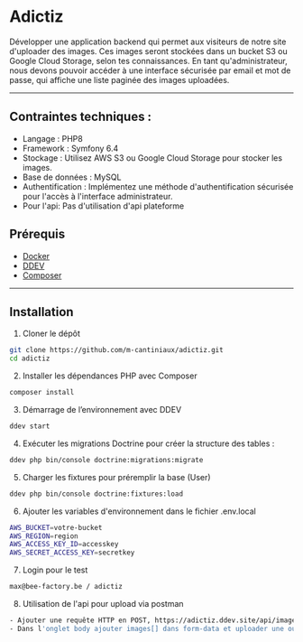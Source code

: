 # Adictiz

Développer une application backend qui permet aux visiteurs de notre site d'uploader des images. Ces images seront stockées dans un bucket S3 ou Google Cloud Storage, selon tes connaissances. En tant qu'administrateur, nous devons pouvoir accéder à une interface sécurisée par email et mot de passe, qui affiche une liste paginée des images uploadées.

---

## Contraintes techniques :
- Langage : PHP8
- Framework : Symfony 6.4
- Stockage : Utilisez AWS S3 ou Google Cloud Storage pour stocker les images.
- Base de données : MySQL
- Authentification : Implémentez une méthode d'authentification sécurisée pour l'accès à l'interface administrateur.
- Pour l'api: Pas d'utilisation d'api plateforme

## Prérequis

- [Docker](https://docs.docker.com/get-docker/)
- [DDEV](https://ddev.readthedocs.io/en/stable/)
- [Composer](https://getcomposer.org/)

---

## Installation

1. Cloner le dépôt

```bash
git clone https://github.com/m-cantiniaux/adictiz.git
cd adictiz
```

2. Installer les dépendances PHP avec Composer

```bash
composer install
```

3. Démarrage de l’environnement avec DDEV

```bash
ddev start
```

4. Exécuter les migrations Doctrine pour créer la structure des tables :

```bash
ddev php bin/console doctrine:migrations:migrate
```

5. Charger les fixtures pour préremplir la base (User)

```bash
ddev php bin/console doctrine:fixtures:load
```

6. Ajouter les variables d'environnement dans le fichier .env.local

```bash
AWS_BUCKET=votre-bucket
AWS_REGION=region
AWS_ACCESS_KEY_ID=accesskey
AWS_SECRET_ACCESS_KEY=secretkey
```

7. Login pour le test

```bash
max@bee-factory.be / adictiz
```

8. Utilisation de l'api pour upload via postman

```bash
- Ajouter une requête HTTP en POST, https://adictiz.ddev.site/api/images
- Dans l'onglet body ajouter images[] dans form-data et uploader une ou plusieurs images
```